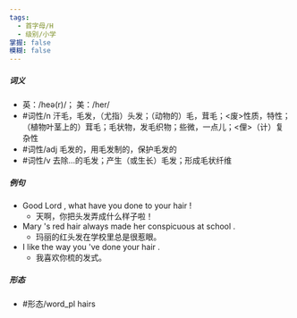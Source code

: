 ```yaml
---
tags:
  - 首字母/H
  - 级别/小学
掌握: false
模糊: false
---
```

##### 词义
- 英：/heə(r)/； 美：/her/
- #词性/n  汗毛，毛发，（尤指）头发；（动物的）毛，茸毛；<废>性质，特性；（植物叶茎上的）茸毛；毛状物，发毛织物；些微，一点儿；<俚>（计）复杂性
- #词性/adj  毛发的，用毛发制的，保护毛发的
- #词性/v  去除…的毛发；产生（或生长）毛发；形成毛状纤维
##### 例句
- Good Lord , what have you done to your hair !
	- 天啊，你把头发弄成什么样子啦！
- Mary 's red hair always made her conspicuous at school .
	- 玛丽的红头发在学校里总是很惹眼。
- I like the way you 've done your hair .
	- 我喜欢你梳的发式。
##### 形态
- #形态/word_pl hairs

